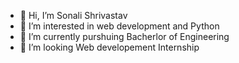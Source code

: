 - 👋 Hi, I’m Sonali Shrivastav
- 👀 I’m interested in web development and Python
- 🌱 I’m currently purshuing Bacherlor of Engineering
- 💞️ I’m looking Web developement Internship

<!---
shrivastavsonali147/shrivastavsonali147 is a ✨ special ✨ repository because its `README.md` (this file) appears on your GitHub profile.
You can click the Preview link to take a look at your changes.
--->
